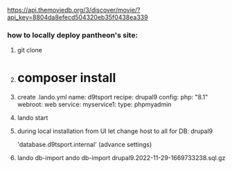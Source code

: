 https://api.themoviedb.org/3/discover/movie/?api_key=8804da8efecd504320eb35f0438ea339

### how to locally deploy pantheon's site:

1. git clone
2. # composer install
3. create .lando.yml
   name: d9tsport
   recipe: drupal9
   config:
   php: "8.1"
   webroot: web
   service:
   myservice1:
   type: phpmyadmin
4. lando start
5. during local installation from UI let change host to
   all for DB: drupal9

   'database.d9tsport.internal' (advance settings)

6. lando db-import
   ando db-import drupal9.2022-11-29-1669733238.sql.gz
